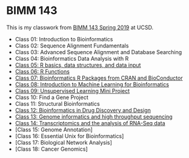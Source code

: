 # BIMM 143
This is my classwork from [BIMM 143 Spring 2019](https://bioboot.github.io/bimm143_S19/) at UCSD.
- Class 01: Introduction to Bioinformatics
- Class 02: Sequence Alignment Fundamentals
- Class 03: Advanced Sequence Alignment and Database Searching
- Class 04: Bioinformatics Data Analysis with R
- [Class 05: R basics, data structures, and data input](https://htmlpreview.github.io/?https://github.com/FredHBioE/bimm143_class05/blob/master/bimm143_class05_handson_section1.html)
- [Class 06: R Functions](https://htmlpreview.github.io/?https://github.com/FredHBioE/bimm143_class06/blob/master/bimm143_class06.html)
- [Class 07: Bioinformatics R Packages from CRAN and BioConductor](https://htmlpreview.github.io/?https://github.com/FredHBioE/bimm143_class07/blob/master/bimm143_class07_rmd.html)
- [Class 08: Introduction to Machine Learning for Bioinformatics](https://htmlpreview.github.io/?https://github.com/FredHBioE/bimm143_class08/blob/master/bimm143_class08_RMD.html)
- [Class 09: Unsupervised Learning Mini Project](https://htmlpreview.github.io/?https://github.com/FredHBioE/bimm143_class09/blob/master/bimm143_class09.html)
- Class 10: Find a Gene Project
- Class 11: Structural Bioinformatics
- [Class 12: Bioinformatics in Drug Discovery and Design](http://htmlpreview.github.io/?https://github.com/FredHBioE/bimm143_class12/blob/master/bimm143_class12.html)
- [Class 13: Genome informatics and high throughput sequencing](http://htmlpreview.github.io/?https://github.com/FredHBioE/bimm143_class13/blob/master/bimm143_class13.html)
- [Class 14: Transcriptomics and the analysis of RNA-Seq data](https://github.com/FredHBioE/BIMM-143-Spring-2019-/blob/master/class14/bimm143_class14.md)
- [Class 15: Genome Annotation]
- [Class 16: Essential Unix for Bioinformatics]
- [Class 17: Biological Network Analysis]
- [Class 18: Cancer Genomics]
